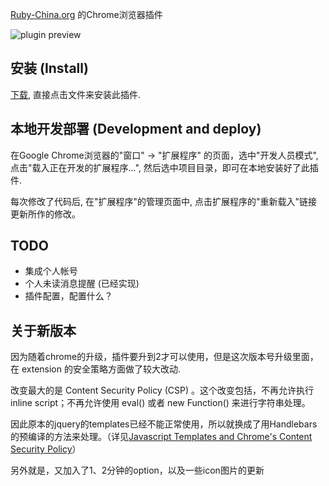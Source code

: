 [Ruby-China.org](http://ruby-china.org/) 的Chrome浏览器插件

![plugin preview](https://github.com/Tony612/ruby-china-chrome/raw/master/plugin_preview.png)



## 安装 (Install)

[下载](https://github.com/downloads/Tony612/ruby-china-chrome/ruby-china-chrome.crx), 直接点击文件来安装此插件.

## 本地开发部署 (Development and deploy)

在Google Chrome浏览器的"窗口" -> "扩展程序" 的页面，选中"开发人员模式", 点击"载入正在开发的扩展程序...", 然后选中项目目录，即可在本地安装好了此插件.

每次修改了代码后, 在"扩展程序"的管理页面中, 点击扩展程序的"重新载入"链接更新所作的修改。

## TODO

+ 集成个人帐号
+ 个人未读消息提醒 (已经实现)
+ 插件配置，配置什么？

## 关于新版本
因为随着chrome的升级，插件要升到2才可以使用，但是这次版本号升级里面，在 extension 的安全策略方面做了较大改动.

改变最大的是 Content Security Policy (CSP) 。这个改变包括，不再允许执行 inline script；不再允许使用 eval() 或者 new Function() 来进行字符串处理。

因此原本的jquery的templates已经不能正常使用，所以就换成了用Handlebars的预编译的方法来处理。（详见[Javascript Templates and Chrome's Content Security Policy](http://matthewrobertson.org/blog/2012/07/10/javascript-templates-and-chromes-content-security-policy/)）

另外就是，又加入了1、2分钟的option，以及一些icon图片的更新

